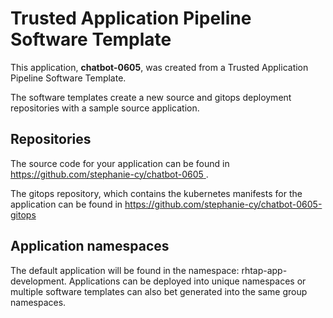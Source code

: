# Trusted Application Pipeline Software Template

This application, **chatbot-0605**, was created from a Trusted Application Pipeline Software Template.

The software templates create a new source and gitops deployment repositories with a sample source application. 

## Repositories

The source code for your application can be found in [https://github.com/stephanie-cy/chatbot-0605 ](https://github.com/stephanie-cy/chatbot-0605 ).
 
The gitops repository, which contains the kubernetes manifests for the application can be found in 
[https://github.com/stephanie-cy/chatbot-0605-gitops ](https://github.com/stephanie-cy/chatbot-0605-gitops ) 

## Application namespaces 

The default application will be found in the namespace: rhtap-app-development. Applications can be deployed into unique namespaces or multiple software templates can also bet generated into the same group namespaces.  